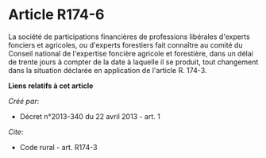 # Article R174-6

La société de participations financières de professions libérales d'experts fonciers et agricoles, ou d'experts forestiers
fait connaître au comité du Conseil national de l'expertise foncière agricole et forestière, dans un délai de trente jours à
compter de la date à laquelle il se produit, tout changement dans la situation déclarée en application de l'article R. 174-3.

**Liens relatifs à cet article**

_Créé par_:

  - Décret n°2013-340 du 22 avril 2013 - art. 1

_Cite_:

  - Code rural - art. R174-3
